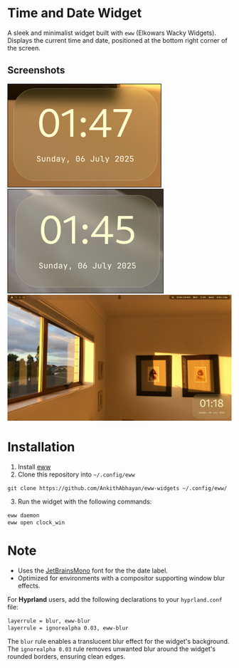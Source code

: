 # Time and Date Widget
  
A sleek and minimalist widget built with `eww` (Elkowars Wacky Widgets).  
Displays the current time and date, positioned at the bottom right corner of the screen.  
  
## Screenshots  
![](screenshots/pic1.png)![](screenshots/pic3.png)
![](screenshots/pic2.png)
  
# Installation
1. Install [eww](https://github.com/elkowar/eww)
2. Clone this repository into `~/.config/eww`
```
git clone https://github.com/AnkithAbhayan/eww-widgets ~/.config/eww/
```
3. Run the widget with the following commands:
```
eww daemon
eww open clock_win
```
  
# Note
- Uses the [JetBrainsMono](https://www.jetbrains.com/lp/mono) font for the the date label.
- Optimized for environments with a compositor supporting window blur effects.
  
For **Hyprland** users, add the following declarations to your `hyprland.conf` file:
```
layerrule = blur, eww-blur
layerrule = ignorealpha 0.03, eww-blur
```
The `blur` rule enables a translucent blur effect for the widget's background.  
The `ignorealpha 0.03` rule removes unwanted blur around the widget's rounded borders, ensuring clean edges.